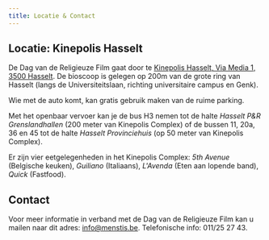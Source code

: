```yaml
---
title: Locatie & Contact
---
```


## Locatie: Kinepolis Hasselt

De Dag van de Religieuze Film gaat door te [Kinepolis Hasselt, Via Media 1, 3500 Hasselt](https://business.kinepolis.be/evenementenlocatie/hasselt). De bioscoop is gelegen op 200m van de grote ring van Hasselt (langs de Universiteitslaan, richting universitaire campus en Genk). 

Wie met de auto komt, kan gratis gebruik maken van de ruime parking. 

Met het openbaar vervoer kan je de bus H3 nemen tot de halte _Hasselt P&R Grenslandhallen_ (200 meter van Kinepolis Complex) of de bussen 11, 20a, 36 en 45 tot de halte _Hasselt Provinciehuis_ (op 50 meter van Kinepolis Complex). 

Er zijn vier eetgelegenheden in het Kinepolis Complex: _5th Avenue_ (Belgische keuken), _Guiliano_ (Italiaans), _L'Avenda_ (Eten aan lopende band), _Quick_ (Fastfood).

## Contact

Voor meer informatie in verband met de Dag van de Religieuze Film kan u mailen naar dit adres: info@menstis.be.
Telefonische info: 011/25 27 43.
 